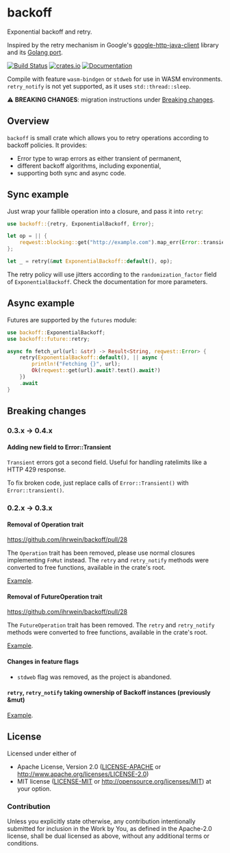 # backoff

Exponential backoff and retry.

Inspired by the retry mechanism in Google's [google-http-java-client](https://github.com/google/google-http-java-client) library and
its [Golang port](https://github.com/cenkalti/backoff).

[![Build Status](https://travis-ci.org/ihrwein/backoff.svg?branch=master)](https://travis-ci.org/ihrwein/backoff)
[![crates.io](http://meritbadge.herokuapp.com/backoff)](https://crates.io/crates/backoff)
[![Documentation](https://docs.rs/backoff/badge.svg)](https://docs.rs/backoff)

Compile with feature `wasm-bindgen` or `stdweb` for use in WASM environments. `retry_notify` is not yet supported, as it uses `std::thread::sleep`.

:warning: **BREAKING CHANGES**: migration instructions under [Breaking changes](#breaking-changes).

## Overview

`backoff` is small crate which allows you to retry operations according to backoff policies. It provides:

- Error type to wrap errors as either transient of permanent,
- different backoff algorithms, including exponential,
- supporting both sync and async code.

## Sync example

Just wrap your fallible operation into a closure, and pass it into `retry`:

```rust
use backoff::{retry, ExponentialBackoff, Error};

let op = || {
    reqwest::blocking::get("http://example.com").map_err(Error::transient)
};

let _ = retry(&mut ExponentialBackoff::default(), op);
```

The retry policy will use jitters according to the `randomization_factor` field of `ExponentialBackoff`. Check the documentation for more parameters.

## Async example

Futures are supported by the `futures` module:

```rust
use backoff::ExponentialBackoff;
use backoff::future::retry;

async fn fetch_url(url: &str) -> Result<String, reqwest::Error> {
    retry(ExponentialBackoff::default(), || async {
        println!("Fetching {}", url);
        Ok(reqwest::get(url).await?.text().await?)
    })
    .await
}
```

## Breaking changes

### 0.3.x -> 0.4.x

#### Adding new field to Error::Transient

`Transient` errors got a second field. Useful for handling ratelimits like a HTTP 429 response.

To fix broken code, just replace calls of `Error::Transient()` with `Error::transient()`.

### 0.2.x -> 0.3.x

#### Removal of Operation trait

https://github.com/ihrwein/backoff/pull/28

The `Operation` trait has been removed, please use normal closures implementing `FnMut` instead. The `retry` and `retry_notify` methods were converted to free functions, available in the crate's root.

[Example](examples/retry.rs).

#### Removal of FutureOperation trait

https://github.com/ihrwein/backoff/pull/28

The `FutureOperation` trait has been removed. The `retry` and `retry_notify` methods were converted to free functions, available in the crate's root.

[Example](examples/async.rs).

#### Changes in feature flags

- `stdweb` flag was removed, as the project is abandoned.

#### `retry`, `retry_notify` taking ownership of Backoff instances (previously &mut)

[Example](examples/retry.rs).

## License

Licensed under either of

- Apache License, Version 2.0 ([LICENSE-APACHE](LICENSE-APACHE) or http://www.apache.org/licenses/LICENSE-2.0)
- MIT license ([LICENSE-MIT](LICENSE-MIT) or http://opensource.org/licenses/MIT)
  at your option.

### Contribution

Unless you explicitly state otherwise, any contribution intentionally submitted
for inclusion in the Work by You, as defined in the Apache-2.0 license, shall be dual licensed as above, without any
additional terms or conditions.

